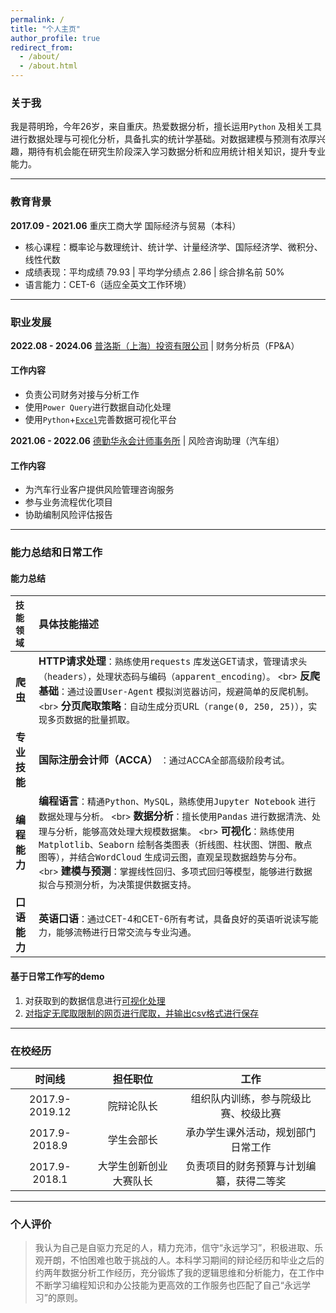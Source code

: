 ```yaml
---
permalink: /
title: "个人主页"
author_profile: true
redirect_from: 
  - /about/
  - /about.html
---
```



### 关于我

<span data-type="text" style="font-size: 14px;">我是蒋明玲，今年26岁，来自重庆。热爱数据分析，擅长运用</span>`Python` <span data-type="text" style="font-size: 14px;">及相关工具进行数据处理与可视化分析，具备扎实的统计学基础。对数据建模与预测有浓厚兴趣，期待有机会能在研究生阶段深入学习数据分析和应用统计相关知识，提升专业能力。</span>

---

### 教育背景

**2017.09 - 2021.06** 重庆工商大学   国际经济与贸易（本科）

* <span data-type="text" style="font-size: 14px;">核心课程：概率论与数理统计、统计学、计量经济学、国际经济学、微积分、线性代数</span>
* <span data-type="text" style="font-size: 14px;">成绩表现：平均成绩 79.93 | 平均学分绩点 2.86 | 综合排名前 50%</span>
* <span data-type="text" style="font-size: 14px;">语言能力：CET-6（适应全英文工作环境）</span>


---

### 职业发展

**2022.08 - 2024.06** [普洛斯（上海）投资有限公司](https://www.glp.com.cn/about/glp.html) | 财务分析员（FP&A）

#### 工作内容

* <span data-type="text" style="font-size: 14px;">负责公司财务对接与分析工作</span>
* <span data-type="text" style="font-size: 14px;">使用</span>`Power Query`<span data-type="text" style="font-size: 14px;">进行数据自动化处理</span>
* <span data-type="text" style="font-size: 14px;">使用</span>`Python`<span data-type="text" style="font-size: 14px;">+</span>[`Excel`]()<span data-type="text" style="font-size: 14px;">完善数据可视化平台</span>


**2021.06 - 2022.06** [德勤华永会计师事务所](https://www2.deloitte.com/cn/zh.html) | 风险咨询助理（汽车组）

#### 工作内容

* <span data-type="text" style="font-size: 14px;">为汽车行业客户提供风险管理咨询服务</span>
* <span data-type="text" style="font-size: 14px;">参与业务流程优化项目</span>
* <span data-type="text" style="font-size: 14px;">协助编制风险评估报告</span>


---

### 能力总结和日常工作

#### 能力总结

| <span data-type="text" style="font-size: 14px;">技能领域</span> | **具体技能描述**     |
| :- | :----- |
| **爬虫** | **HTTP请求处理**<span data-type="text" style="font-size: 14px;">：熟练使用</span>`requests` <span data-type="text" style="font-size: 14px;">库发送GET请求，管理请求头（</span>`headers`<span data-type="text" style="font-size: 14px;">），处理状态码与编码（</span>`apparent_encoding`<span data-type="text" style="font-size: 14px;">）。 &lt;br&gt; </span>**反爬基础**<span data-type="text" style="font-size: 14px;">：通过设置</span>`User-Agent` <span data-type="text" style="font-size: 14px;">模拟浏览器访问，规避简单的反爬机制。 &lt;br&gt; </span>**分页爬取策略**<span data-type="text" style="font-size: 14px;">：自动生成分页URL（</span>`range(0, 250, 25)`<span data-type="text" style="font-size: 14px;">），实现多页数据的批量抓取。</span>   |
| **专业技能** | **国际注册会计师（ACCA）** <span data-type="text" style="font-size: 14px;">：通过ACCA全部高级阶段考试。</span>     |
| **编程能力** | **编程语言**<span data-type="text" style="font-size: 14px;">：精通</span>`Python`<span data-type="text" style="font-size: 14px;">、</span>`MySQL`<span data-type="text" style="font-size: 14px;">，熟练使用</span>`Jupyter Notebook` <span data-type="text" style="font-size: 14px;">进行数据处理与分析。 &lt;br&gt; </span>**数据分析**<span data-type="text" style="font-size: 14px;">：擅长使用</span>`Pandas` <span data-type="text" style="font-size: 14px;">进行数据清洗、处理与分析，能够高效处理大规模数据集。 &lt;br&gt; </span>**可视化**<span data-type="text" style="font-size: 14px;">：熟练使用</span>`Matplotlib`<span data-type="text" style="font-size: 14px;">、</span>`Seaborn` <span data-type="text" style="font-size: 14px;">绘制各类图表（折线图、柱状图、饼图、散点图等），并结合</span>`WordCloud` <span data-type="text" style="font-size: 14px;">生成词云图，直观呈现数据趋势与分布。 &lt;br&gt; </span>**建模与预测**<span data-type="text" style="font-size: 14px;">：掌握线性回归、多项式回归等模型，能够进行数据拟合与预测分析，为决策提供数据支持。</span> |
| **口语能力** | **英语口语**<span data-type="text" style="font-size: 14px;">：通过CET-4和CET-6所有考试，具备良好的英语听说读写能力，能够流畅进行日常交流与专业沟通。</span>     |

#### 基于日常工作写的demo

1. <span data-type="text" style="font-size: 14px;">对获取到的数据信息进行</span>[可视化处理](https://www.yuque.com/attachments/yuque/0/2025/zip/21368238/1740502238582-89f056e5-0dbe-4c2d-b1e8-29bcb93f2831.zip)
2. [对指定无爬取限制的网页进行爬取，并输出csv格式进行保存](https://www.yuque.com/attachments/yuque/0/2025/zip/21368238/1740502092286-f17f5297-a50f-423b-b22e-ddfe3fc7ff0e.zip)


---

### 在校经历

|     时间线     |        担任职位        |                   工作                   |
| :--------------: | :----------------------: | :----------------------------------------: |
| 2017.9-2019.12 |       院辩论队长       |   组织队内训练，参与院级比赛、校级比赛   |
| 2017.9-2018.9 |       学生会部长       |    承办学生课外活动，规划部门日常工作    |
| 2017.9-2018.1 | 大学生创新创业大赛队长 | 负责项目的财务预算与计划编纂，获得二等奖 |


---

### 个人评价

> <span data-type="text" style="font-size: 14px;">我认为自己是自驱力充足的人，精力充沛，信守“永远学习”，积极进取、乐观开朗，不怕困难也敢于挑战的人。本科学习期间的辩论经历和毕业之后的约两年数据分析工作经历，充分锻炼了我的逻辑思维和分析能力，在工作中不断学习编程知识和办公技能为更高效的工作服务也匹配了自己“永远学习”的原则。</span>

‍
